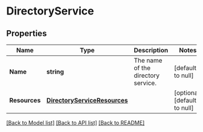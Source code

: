 # DirectoryService

## Properties
Name | Type | Description | Notes
------------ | ------------- | ------------- | -------------
**Name** | **string** | The name of the directory service. | [default to null]
**Resources** | [**DirectoryServiceResources**](directory_service_resources.md) |  | [optional] [default to null]

[[Back to Model list]](../README.md#documentation-for-models) [[Back to API list]](../README.md#documentation-for-api-endpoints) [[Back to README]](../README.md)
